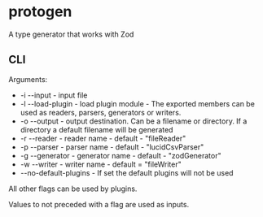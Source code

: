 # protogen
A type generator that works with Zod

## CLI

Arguments:
 - -i --input - input file
 - -l --load-plugin - load plugin module - The exported members can be used as readers, parsers, generators or writers.
 - -o --output - output destination. Can be a filename or directory. If a directory a default filename will be generated
 - -r --reader - reader name - default - "fileReader"
 - -p --parser - parser name - default - "lucidCsvParser"
 - -g --generator - generator name - default - "zodGenerator"
 - -w --writer - writer name - default = "fileWriter"
 - --no-default-plugins - If set the default plugins will not be used

All other flags can be used by plugins.

Values to not preceded with a flag are used as inputs.
